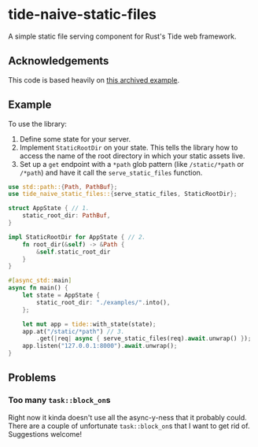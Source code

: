 # tide-naive-static-files

A simple static file serving component for Rust's Tide web framework.

## Acknowledgements

This code is based heavily on [this archived example](https://github.com/http-rs/tide/blob/4aec5fe2bb6b8202f7ae48e416eeb37345cf029f/backup/examples/staticfile.rs).

## Example

To use the library:

1. Define some state for your server.
2. Implement `StaticRootDir` on your state. This tells the library how to access the name of the root directory in which your static assets live.
3. Set up a `get` endpoint with a `*path` glob pattern (like `/static/*path` or `/*path`) and have it call the `serve_static_files` function.

```rust
use std::path::{Path, PathBuf};
use tide_naive_static_files::{serve_static_files, StaticRootDir};

struct AppState { // 1.
    static_root_dir: PathBuf,
}

impl StaticRootDir for AppState { // 2.
    fn root_dir(&self) -> &Path {
        &self.static_root_dir
    }
}

#[async_std::main]
async fn main() {
    let state = AppState {
        static_root_dir: "./examples/".into(),
    };

    let mut app = tide::with_state(state);
    app.at("/static/*path") // 3.
        .get(|req| async { serve_static_files(req).await.unwrap() });
    app.listen("127.0.0.1:8000").await.unwrap();
}
```

## Problems

### Too many `task::block_on`s

Right now it kinda doesn't use all the async-y-ness that it probably could. There are a couple of unfortunate `task::block_on`s that I want to get rid of. Suggestions welcome!
